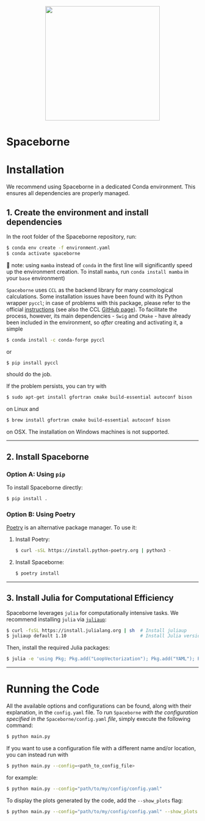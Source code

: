 
<p align="center">
  <img src="https://github.com/user-attachments/assets/1e156ecb-75d5-4004-b768-cbd8edab7940" width="300">
</p>

<!-- ![sb_logo](https://github.com/user-attachments/assets/6c5d9280-70b2-4f66-8bfb-c513317aea06) -->

# Spaceborne

# Installation

We recommend using Spaceborne in a dedicated Conda environment. This ensures all dependencies are properly managed.

## 1. Create the environment and install dependencies

In the root folder of the Spaceborne repository, run:

```bash
$ conda env create -f environment.yaml
$ conda activate spaceborne
```

🐍 note: using `mamba` instead of `conda` in the first line will significantly speed up the environment creation. To install `mamba`, run `conda install mamba` in your `base` environment)

`Spaceborne` uses `CCL` as the backend library for many cosmological calculations. Some installation issues have been found with its Python wrapper `pyccl`; in case of problems with this package, please refer to the official [instructions](https://ccl.readthedocs.io/en/latest/source/installation.html) (see also the CCL [GitHub page](https://github.com/LSSTDESC/CCL)). To facilitate the process, however, its main dependencies - `Swig` and `CMake` - have already been included in the environment, so *after* creating and activating it, a simple 

```bash
$ conda install -c conda-forge pyccl
```

or

```bash
$ pip install pyccl
```
should do the job.

If the problem persists, you can try with

```bash
$ sudo apt-get install gfortran cmake build-essential autoconf bison
```

on Linux and 

```bash
$ brew install gfortran cmake build-essential autoconf bison
```

on OSX. The installation on Windows machines is not supported.

---

## 2. Install Spaceborne

### Option A: Using `pip`

To install Spaceborne directly:

```bash
$ pip install .
```

### Option B: Using Poetry

[Poetry](https://python-poetry.org/) is an alternative package manager. To use it:

1. Install Poetry:
   ```bash
   $ curl -sSL https://install.python-poetry.org | python3 -
   ```
2. Install Spaceborne:
   ```bash
   $ poetry install
   ```

---

## 3. Install Julia for Computational Efficiency

Spaceborne leverages `julia` for computationally intensive tasks. We recommend installing `julia` via [`juliaup`](https://github.com/JuliaLang/juliaup):

```bash
$ curl -fsSL https://install.julialang.org | sh  # Install juliaup
$ juliaup default 1.10                           # Install Julia version 1.10
```

Then, install the required Julia packages:

```bash
$ julia -e 'using Pkg; Pkg.add("LoopVectorization"); Pkg.add("YAML"); Pkg.add("NPZ")'
```

---

# Running the Code

All the available options and configurations can be found, along with their explanation, in the `config.yaml` file. To run `Spaceborne` *with the configuration specified in the* `Spaceborne/config.yaml` *file*, simply execute the following command:

```bash
$ python main.py
```

If you want to use a configuration file with a different name and/or location, you can instead run with

```bash
$ python main.py --config=<path_to_config_file>
```

for example:

```bash
$ python main.py --config="path/to/my/config/config.yaml"
```

To display the plots generated by the code, add the `--show_plots` flag:

```bash
$ python main.py --config="path/to/my/config/config.yaml" --show_plots
```


